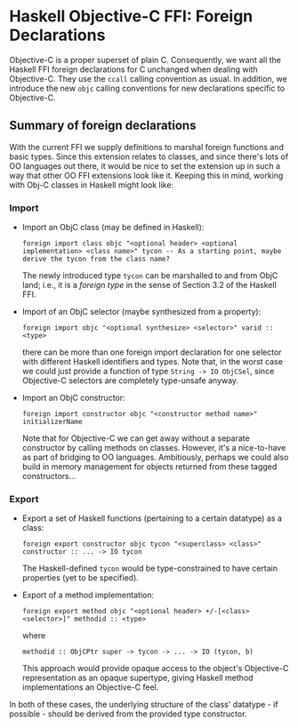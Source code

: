# Haskell Objective-C FFI: Foreign Declarations


Objective-C is a proper superset of plain C.  Consequently, we want all the Haskell FFI foreign declarations for C unchanged when dealing with Objective-C.  They use the `ccall` calling convention as usual.  In addition, we introduce the new `objc` calling conventions for new declarations specific to Objective-C.

## Summary of foreign declarations


With the current FFI we supply definitions to marshal foreign functions and basic types. Since this extension relates to classes, and since there's lots of OO languages out there, it would be nice to set the extension up in such a way that other OO FFI extensions look like it. Keeping this in mind, working with Obj-C classes in Haskell might look like:

### Import

- Import an ObjC class (may be defined in Haskell):

  ```wiki
  foreign import class objc "<optional header> <optional implementation> <class name>" tycon -- As a starting point, maybe derive the tycon from the class name?
  ```

  The newly introduced type `tycon` can be marshalled to and from ObjC land; i.e., it is a *foreign type* in the sense of Section 3.2 of the Haskell FFI.

- Import of an ObjC selector (maybe synthesized from a property):

  ```wiki
  foreign import objc "<optional synthesize> <selector>" varid :: <type>
  ```

  there can be more than one foreign import declaration for one selector with different Haskell identifiers and types. Note that, in the worst case we could just provide a function of type `String -> IO ObjCSel`, since Objective-C selectors are completely type-unsafe anyway.
- Import an ObjC constructor:

  ```wiki
  foreign import constructor objc "<constructor method name>" initializerName
  ```

  Note that for Objective-C we can get away without a separate constructor by calling methods on classes. However, it's a nice-to-have as part of bridging to OO languages. Ambitiously, perhaps we could also build in memory management for objects returned from these tagged constructors...

### Export

- Export a set of Haskell functions (pertaining to a certain datatype) as a class:

  ```wiki
  foreign export constructor objc tycon "<superclass> <class>" constructor :: ... -> IO tycon
  ```

  The Haskell-defined `tycon` would be type-constrained to have certain properties (yet to be specified).

- Export of a method implementation:

  ```wiki
  foreign export method objc "<optional header> +/-[<class> <selector>]" methodid :: <type>
  ```

  where

  ```wiki
  methodid :: ObjCPtr super -> tycon -> ... -> IO (tycon, b)
  ```

  This approach would provide opaque access to the object's Objective-C representation as an opaque supertype, giving Haskell method implementations an Objective-C feel.


In both of these cases, the underlying structure of the class' datatype - if possible - should be derived from the provided type constructor.
